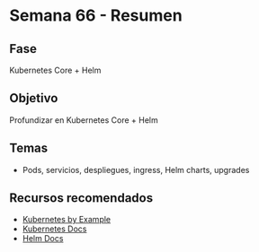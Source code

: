 # Semana 66 - Resumen

## Fase
Kubernetes Core + Helm

## Objetivo
Profundizar en Kubernetes Core + Helm

## Temas
- Pods, servicios, despliegues, ingress, Helm charts, upgrades

## Recursos recomendados
- [Kubernetes by Example](https://kubernetesbyexample.com/)
- [Kubernetes Docs](https://kubernetes.io/docs/home/)
- [Helm Docs](https://helm.sh/docs/)
